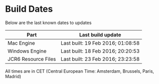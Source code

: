 # Build Dates

Below are the last known dates to updates

Part | Last build update
-----|-----
Mac Engine | Last built: 19 Feb 2016; 01:08:58
Windows Engine | Last built: 18 Feb 2016; 20:20:53
JCR6 Resource Files | Last built: 23 Feb 2016; 23:23:58
All times are in CET (Central European Time: Amsterdam, Brussels, Paris, Madrid)



